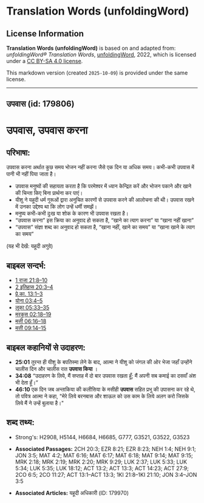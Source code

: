 # Translation Words (unfoldingWord)

## License Information

**Translation Words (unfoldingWord)** is based on and adapted from: _unfoldingWord® Translation Words_, [unfoldingWord](https://unfoldingword.org/utw), 2022, which is licensed under a [CC BY-SA 4.0 license](https://creativecommons.org/licenses/by-sa/4.0/legalcode.en).

This markdown version (created `2025-10-09`) is provided under the same license.



--------------------------------

## उपवास (id: 179806)

उपवास, उपवास करना
=================

परिभाषा:
--------

उपवास करना अर्थात कुछ समय भोजन नहीं करना जैसे एक दिन या अधिक समय। कभी\-कभी उपवास में पानी भी नहीं पिया जाता है।

* उपवास मनुष्यों की सहायता करता है कि परमेश्वर में ध्यान केन्द्रित करें और भोजन पकाने और खाने की चिन्ता किए बिना प्रार्थना कर पाएं।
* यीशु ने यहूदी धर्म गुरूओं द्वारा अनुचित कारणों से उपवास करने की आलोचना की थी। उपवास रखने में उनका उद्देश्य था कि लोग उन्हें धर्मी समझें।
* मनुष्य कभी\-कभी दुःख या शोक के कारण भी उपवास रखता है।
* “उपवास करना” इस क्रिया का अनुवाद हो सकता है, “खाने का त्याग करना” या “खाना नहीं खाना”
* “उपवास” संज्ञा शब्द का अनुवाद हो सकता है, “खाना नहीं, खाने का समय” या “खाना खाने के त्याग का समय”

(यह भी देखें: यहूदी अगुवे)

बाइबल सन्दर्भ:
--------------

* [1 राजा 21:8–10](https://ref.ly/1Kgs0:0)
* [2 इतिहास 20:3–4](https://ref.ly/2Chr0:0)
* [प्रे.का. 13:1–3](https://ref.ly/Acts13:1-Acts13:3)
* [योना 03:4–5](https://ref.ly/Jonah3:4-Jonah3:5)
* [लूका 05:33–35](https://ref.ly/Luke5:33-Luke5:35)
* [मरकुस 02:18–19](https://ref.ly/Mark2:18-Mark2:19)
* [मत्ती 06:16–18](https://ref.ly/Matt6:16-Matt6:18)
* [मत्ती 09:14–15](https://ref.ly/Matt9:14-Matt9:15)

बाइबल कहानियों से उदाहरण:
-------------------------

* **25:01** तुरन्त ही यीशु के बपतिस्मा लेने के बाद, आत्मा ने यीशु को जंगल की ओर भेजा जहाँ उन्होंने चालीस दिन और चालीस रात **उपवास किया** ।
* **34:08** “उदाहरण के लिये, मैं सप्ताह में दो बार उपवास रखता हूँ; मैं अपनी सब कमाई का दसवाँ अंश भी देता हूँ।”
* **46:10** एक दिन जब अन्ताकिया की कलीसिया के मसीही **उपवास** सहित प्रभु की उपासना कर रहे थे, तो पवित्र आत्मा ने कहा, "मेरे लिये बरनबास और शाऊल को उस काम के लिये अलग करो जिसके लिये मैं ने उन्हें बुलाया है।"

शब्द तथ्य:
----------

* Strong's: H2908, H5144, H6684, H6685, G777, G3521, G3522, G3523

* **Associated Passages:** 2CH 20:3; EZR 8:21; EZR 8:23; NEH 1:4; NEH 9:1; JON 3:5; MAT 4:2; MAT 6:16; MAT 6:17; MAT 6:18; MAT 9:14; MAT 9:15; MRK 2:18; MRK 2:19; MRK 2:20; MRK 9:29; LUK 2:37; LUK 5:33; LUK 5:34; LUK 5:35; LUK 18:12; ACT 13:2; ACT 13:3; ACT 14:23; ACT 27:9; 2CO 6:5; 2CO 11:27; ACT 13:1–ACT 13:3; 1KI 21:8–1KI 21:10; JON 3:4–JON 3:5
* **Associated Articles:** यहूदी अधिकारी (ID: 179970)

